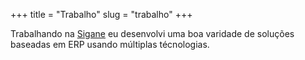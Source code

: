 +++
title = "Trabalho"
slug = "trabalho"
+++

Trabalhando na [Sigane](https://sigane.com.br/) eu desenvolvi uma boa varidade
de soluções baseadas em ERP usando múltiplas técnologias.
